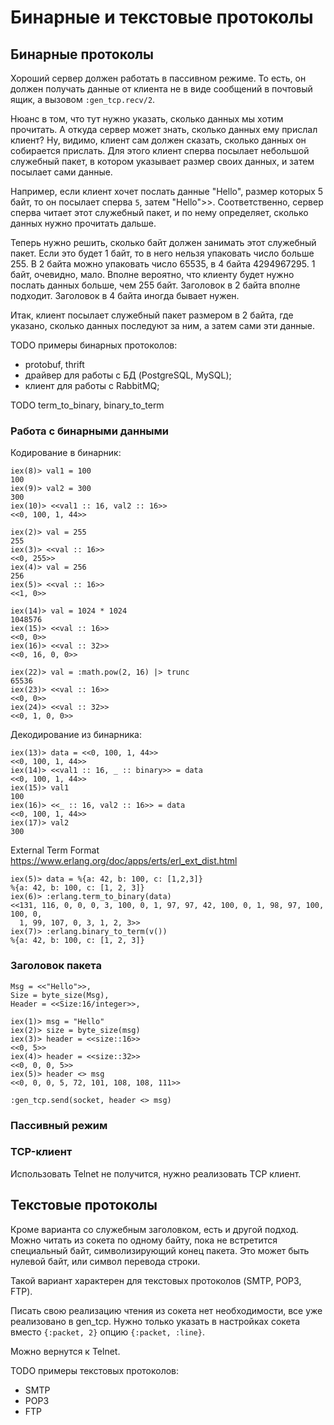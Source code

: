 # Бинарные и текстовые протоколы

## Бинарные протоколы

Хороший сервер должен работать в пассивном режиме. То есть, он должен получать данные от клиента не в виде сообщений в почтовый ящик, а вызовом `:gen_tcp.recv/2`.

Нюанс в том, что тут нужно указать, сколько данных мы хотим прочитать. А откуда сервер может знать, сколько данных ему прислал клиент? Ну, видимо, клиент сам должен сказать, сколько данных он собирается прислать. Для этого клиент сперва посылает небольшой служебный пакет, в котором указывает размер своих данных, и затем посылает сами данные.

Например, если клиент хочет послать данные "Hello", размер которых 5 байт, то он посылает сперва `5`, затем "Hello">>. Соответственно, сервер сперва читает этот служебный пакет, и по нему определяет, сколько данных нужно прочитать дальше.

Теперь нужно решить, сколько байт должен занимать этот служебный пакет. Если это будет 1 байт, то в него нельзя упаковать число больше 255. В 2 байта можно упаковать число 65535, в 4 байта 4294967295. 1 байт, очевидно, мало. Вполне вероятно, что клиенту будет нужно послать данных больше, чем 255 байт. Заголовок в 2 байта вполне подходит. Заголовок в 4 байта иногда бывает нужен.

Итак, клиент посылает служебный пакет размером в 2 байта, где указано, сколько данных последуют за ним, а затем сами эти данные.

TODO примеры бинарных протоколов:
- protobuf, thrift
- драйвер для работы с БД (PostgreSQL, MySQL);
- клиент для работы с RabbitMQ;

TODO
term_to_binary, binary_to_term


### Работа с бинарными данными

Кодирование в бинарник:

```
iex(8)> val1 = 100
100
iex(9)> val2 = 300
300
iex(10)> <<val1 :: 16, val2 :: 16>>
<<0, 100, 1, 44>>

iex(2)> val = 255
255
iex(3)> <<val :: 16>>
<<0, 255>>
iex(4)> val = 256
256
iex(5)> <<val :: 16>>
<<1, 0>>

iex(14)> val = 1024 * 1024
1048576
iex(15)> <<val :: 16>>
<<0, 0>>
iex(16)> <<val :: 32>>
<<0, 16, 0, 0>>

iex(22)> val = :math.pow(2, 16) |> trunc 
65536
iex(23)> <<val :: 16>>
<<0, 0>>
iex(24)> <<val :: 32>>
<<0, 1, 0, 0>>
```

Декодирование из бинарника:
```
iex(13)> data = <<0, 100, 1, 44>>
<<0, 100, 1, 44>>
iex(14)> <<val1 :: 16, _ :: binary>> = data
<<0, 100, 1, 44>>
iex(15)> val1
100
iex(16)> <<_ :: 16, val2 :: 16>> = data
<<0, 100, 1, 44>>
iex(17)> val2
300
```

External Term Format
https://www.erlang.org/doc/apps/erts/erl_ext_dist.html

```
iex(5)> data = %{a: 42, b: 100, c: [1,2,3]}
%{a: 42, b: 100, c: [1, 2, 3]}
iex(6)> :erlang.term_to_binary(data)
<<131, 116, 0, 0, 0, 3, 100, 0, 1, 97, 97, 42, 100, 0, 1, 98, 97, 100, 100, 0,
  1, 99, 107, 0, 3, 1, 2, 3>>
iex(7)> :erlang.binary_to_term(v())
%{a: 42, b: 100, c: [1, 2, 3]}
```

### Заголовок пакета

```
Msg = <<"Hello">>,
Size = byte_size(Msg),
Header = <<Size:16/integer>>,

iex(1)> msg = "Hello"
iex(2)> size = byte_size(msg)
iex(3)> header = <<size::16>>
<<0, 5>>
iex(4)> header = <<size::32>>
<<0, 0, 0, 5>>
iex(5)> header <> msg
<<0, 0, 0, 5, 72, 101, 108, 108, 111>>

:gen_tcp.send(socket, header <> msg)
```

### Пассивный режим

### TCP-клиент

Использовать Telnet не получится, нужно реализовать TCP клиент.


## Текстовые протоколы

Кроме варианта со служебным заголовком, есть и другой подход. Можно читать из сокета по одному байту, пока не встретится специальный байт, символизирующий конец пакета. Это может быть нулевой байт, или символ перевода строки.

Такой вариант характерен для текстовых протоколов (SMTP, POP3, FTP).

Писать свою реализацию чтения из сокета нет необходимости, все уже реализовано в gen_tcp. Нужно только указать в настройках сокета вместо `{:packet, 2}` опцию `{:packet, :line}`.

Можно вернутся к Telnet.

TODO примеры текстовых протоколов:
- SMTP 
- POP3
- FTP
